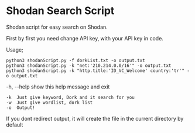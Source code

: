 # Shodan Search Script
Shodan script for easy search on Shodan.

First by first you need change API key, with your API key in code. 

Usage;

	python3 shodanScript.py -f dorkList.txt -o output.txt
	python3 shodanScript.py -k "net:'210.214.0.0/16'" -o output.txt
	python3 shodanScript.py -k "http.title:'ID_VC_Welcome' country:'tr'" -o output.txt
	
-h, --help  show this help message and exit

	-k  Just give keyword, Dork and it search for you
	-w  Just give wordlist, dork list
 	-o  Output!
 
If you dont redirect output, it will create the file in the current directory by default
